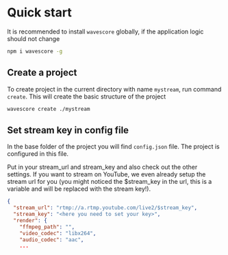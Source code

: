 # Quick start

It is recommended to install `wavescore` globally, if the application logic should not change
```bash
npm i wavescore -g
```

## Create a project
To create project in the current directory with name `mystream`, run command `create`. This will create the basic structure of the project
```bash
wavescore create ./mystream
```

## Set stream key in config file
In the base folder of the project you will find `config.json` file. The project is configured in this file.

Put in your stream_url and stream_key and also check out the other settings. If you want to stream on YouTube, we even already setup the stream url for you (you might noticed the $stream_key in the url, this is a variable and will be replaced with the stream key!).
```json 
{
  "stream_url": "rtmp://a.rtmp.youtube.com/live2/$stream_key",
  "stream_key": "<here you need to set your key>",
  "render": {
    "ffmpeg_path": "",
    "video_codec": "libx264",
    "audio_codec": "aac",
    ...
```